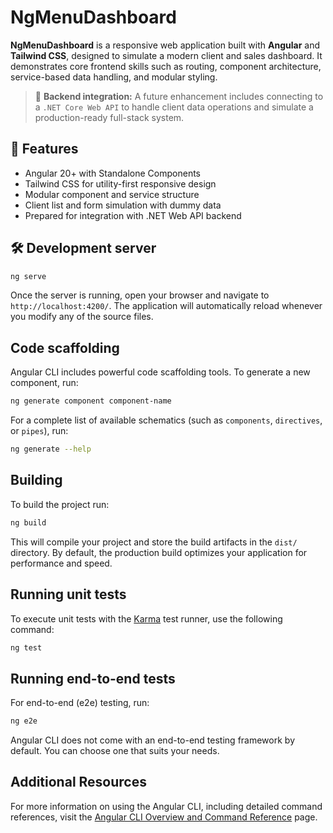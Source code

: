 # NgMenuDashboard

**NgMenuDashboard** is a responsive web application built with **Angular** and **Tailwind CSS**, designed to simulate a modern client and sales dashboard. It demonstrates core frontend skills such as routing, component architecture, service-based data handling, and modular styling.

> 🔧 **Backend integration:** A future enhancement includes connecting to a `.NET Core Web API` to handle client data operations and simulate a production-ready full-stack system.

## 🚀 Features

- Angular 20+ with Standalone Components
- Tailwind CSS for utility-first responsive design
- Modular component and service structure
- Client list and form simulation with dummy data
- Prepared for integration with .NET Web API backend

## 🛠 Development server

```bash
ng serve
```

Once the server is running, open your browser and navigate to `http://localhost:4200/`. The application will automatically reload whenever you modify any of the source files.

## Code scaffolding

Angular CLI includes powerful code scaffolding tools. To generate a new component, run:

```bash
ng generate component component-name
```

For a complete list of available schematics (such as `components`, `directives`, or `pipes`), run:

```bash
ng generate --help
```

## Building

To build the project run:

```bash
ng build
```

This will compile your project and store the build artifacts in the `dist/` directory. By default, the production build optimizes your application for performance and speed.

## Running unit tests

To execute unit tests with the [Karma](https://karma-runner.github.io) test runner, use the following command:

```bash
ng test
```

## Running end-to-end tests

For end-to-end (e2e) testing, run:

```bash
ng e2e
```

Angular CLI does not come with an end-to-end testing framework by default. You can choose one that suits your needs.

## Additional Resources

For more information on using the Angular CLI, including detailed command references, visit the [Angular CLI Overview and Command Reference](https://angular.dev/tools/cli) page.
